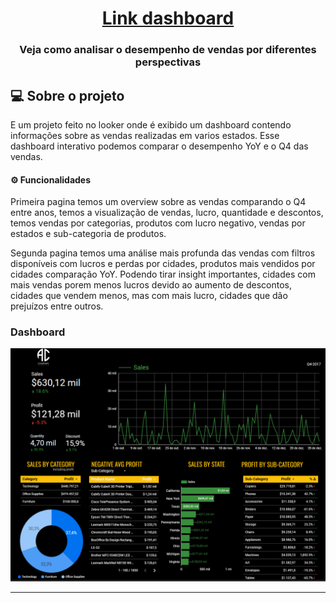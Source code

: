 
<h1 align="center">
    <a href="https://lookerstudio.google.com/reporting/120b6acf-3c76-431e-9e8b-fa411a285409" alt="">Link dashboard</a>
</h1>

<h3 align="center">
	Veja como analisar o desempenho de vendas por diferentes perspectivas
</h3>

## 💻 Sobre o projeto

E um projeto feito no looker onde é exibido um dashboard contendo informações sobre as vendas realizadas em varios estados.
Esse dashboard interativo podemos comparar o desempenho YoY e o Q4 das vendas.

#### ⚙️ Funcionalidades
Primeira pagina temos um overview sobre as vendas comparando o Q4 entre anos, temos a visualização de vendas, lucro, quantidade e descontos, temos vendas por categorias, produtos com lucro negativo, vendas por estados e sub-categoria de produtos.

Segunda pagina temos uma análise mais profunda das vendas com filtros disponíveis com lucros e perdas por cidades, produtos mais vendidos por cidades comparação YoY. Podendo tirar insight importantes, cidades com mais vendas porem menos lucros devido ao aumento de descontos, cidades que vendem menos, mas com mais lucro, cidades que dão prejuízos entre outros.

### Dashboard
![Image](https://github.com/DavidRherinson/dashboard_vendas/blob/main/dash%20img.png)


---
